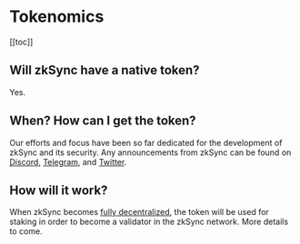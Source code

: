 # Tokenomics

[[toc]]
## Will zkSync have a native token?

Yes.

## When? How can I get the token?

Our efforts and focus have been so far dedicated for the development of zkSync and its security. Any announcements from
zkSync can be found on [Discord](https://discord.com/invite/px2aR7w), [Telegram](https://t.me/zksync), and
[Twitter](https://twitter.com/zksync).

## How will it work?

When zkSync becomes [fully decentralized](/userdocs/decentralization.md#how-decentralized-is-zksync), the token will be
used for staking in order to become a validator in the zkSync network. More details to come.
